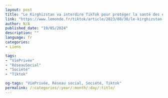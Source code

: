 ```yaml
---
layout: post
title: "Le Kirghizstan va interdire TikTok pour protéger la santé des enfants"
link: "https://www.lemonde.fr/tiktok/article/2023/08/30/le-kirghizstan-va-interdire-tiktok-pour-proteger-la-sante-des-enfants_6187096_6013190.html"
author: N/A
published_date: "19/05/2024"
description: ""
language: fr
categories:
- Liens

tags:
- "ViePrivée"
- "RéseauSocial"
- "Société"
- "Tiktok"

og-tags: "ViePrivée, Réseau social, Société, Tiktok"
permalink: /:categories/:year/:month/:day/:title/
---
```

